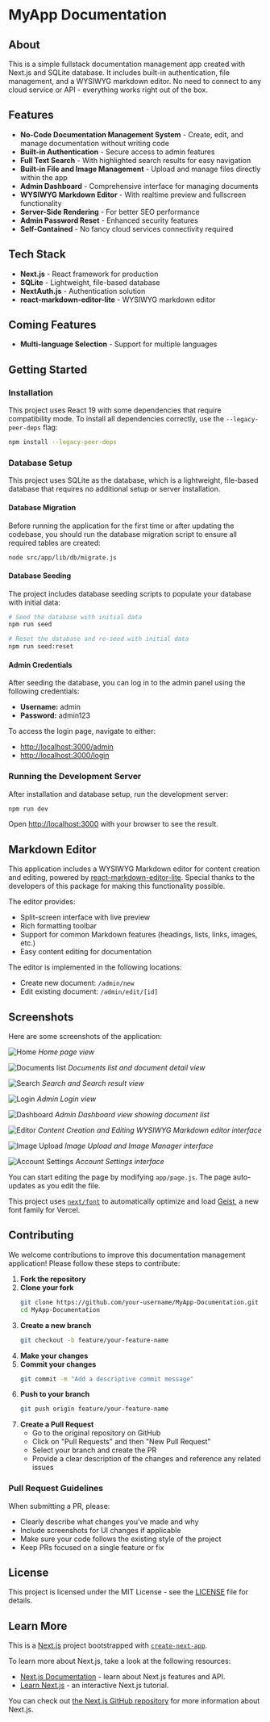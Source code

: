 # MyApp Documentation

## About

This is a simple fullstack documentation management app created with Next.js and SQLite database. It includes built-in authentication, file management, and a WYSIWYG markdown editor. No need to connect to any cloud service or API - everything works right out of the box.

## Features

- **No-Code Documentation Management System** - Create, edit, and manage documentation without writing code
- **Built-in Authentication** - Secure access to admin features
- **Full Text Search** - With highlighted search results for easy navigation
- **Built-in File and Image Management** - Upload and manage files directly within the app
- **Admin Dashboard** - Comprehensive interface for managing documents
- **WYSIWYG Markdown Editor** - With realtime preview and fullscreen functionality
- **Server-Side Rendering** - For better SEO performance
- **Admin Password Reset** - Enhanced security features
- **Self-Contained** - No fancy cloud services connectivity required

## Tech Stack

- **Next.js** - React framework for production
- **SQLite** - Lightweight, file-based database
- **NextAuth.js** - Authentication solution
- **react-markdown-editor-lite** - WYSIWYG markdown editor

## Coming Features

- **Multi-language Selection** - Support for multiple languages


## Getting Started

### Installation

This project uses React 19 with some dependencies that require compatibility mode. To install all dependencies correctly, use the `--legacy-peer-deps` flag:

```bash
npm install --legacy-peer-deps
```

### Database Setup

This project uses SQLite as the database, which is a lightweight, file-based database that requires no additional setup or server installation.

#### Database Migration

Before running the application for the first time or after updating the codebase, you should run the database migration script to ensure all required tables are created:

```bash
node src/app/lib/db/migrate.js
```

#### Database Seeding

The project includes database seeding scripts to populate your database with initial data:

```bash
# Seed the database with initial data
npm run seed

# Reset the database and re-seed with initial data
npm run seed:reset
```

#### Admin Credentials

After seeding the database, you can log in to the admin panel using the following credentials:

- **Username:** admin
- **Password:** admin123

To access the login page, navigate to either:
- [http://localhost:3000/admin](http://localhost:3000/admin)
- [http://localhost:3000/login](http://localhost:3000/login)

### Running the Development Server

After installation and database setup, run the development server:

```bash
npm run dev
```

Open [http://localhost:3000](http://localhost:3000) with your browser to see the result.

## Markdown Editor

This application includes a WYSIWYG Markdown editor for content creation and editing, powered by [react-markdown-editor-lite](https://github.com/HarryChen0506/react-markdown-editor-lite/). Special thanks to the developers of this package for making this functionality possible.

The editor provides:

- Split-screen interface with live preview
- Rich formatting toolbar
- Support for common Markdown features (headings, lists, links, images, etc.)
- Easy content editing for documentation

The editor is implemented in the following locations:
- Create new document: `/admin/new`
- Edit existing document: `/admin/edit/[id]`

## Screenshots

Here are some screenshots of the application:

![Home](/docs/images/home.jpg)
*Home page view*

![Documents list](/docs/images/docs.jpg)
*Documents list and document detail view*

![Search](/docs/images/search.jpg)
*Search and Search result view*

![Login](/docs/images/login.jpg)
*Admin Login view*

![Dashboard](/docs/images/dashboard.jpg)
*Admin Dashboard view showing document list*

![Editor](/docs/images/editor.jpg)
*Content Creation and Editing WYSIWYG Markdown editor interface*

![Image Upload](/docs/images/image-manager.jpg)
*Image Upload and Image Manager interface*

![Account Settings](/docs/images/account-settings.jpg)
*Account Settings interface*


You can start editing the page by modifying `app/page.js`. The page auto-updates as you edit the file.

This project uses [`next/font`](https://nextjs.org/docs/app/building-your-application/optimizing/fonts) to automatically optimize and load [Geist](https://vercel.com/font), a new font family for Vercel.

## Contributing

We welcome contributions to improve this documentation management application! Please follow these steps to contribute:

1. **Fork the repository**
2. **Clone your fork**
   ```bash
   git clone https://github.com/your-username/MyApp-Documentation.git
   cd MyApp-Documentation
   ```
3. **Create a new branch**
   ```bash
   git checkout -b feature/your-feature-name
   ```
4. **Make your changes**
5. **Commit your changes**
   ```bash
   git commit -m "Add a descriptive commit message"
   ```
6. **Push to your branch**
   ```bash
   git push origin feature/your-feature-name
   ```
7. **Create a Pull Request**
   - Go to the original repository on GitHub
   - Click on "Pull Requests" and then "New Pull Request"
   - Select your branch and create the PR
   - Provide a clear description of the changes and reference any related issues

### Pull Request Guidelines

When submitting a PR, please:
- Clearly describe what changes you've made and why
- Include screenshots for UI changes if applicable
- Make sure your code follows the existing style of the project
- Keep PRs focused on a single feature or fix

## License

This project is licensed under the MIT License - see the [LICENSE](LICENSE) file for details.

## Learn More

This is a [Next.js](https://nextjs.org) project bootstrapped with [`create-next-app`](https://nextjs.org/docs/app/api-reference/cli/create-next-app).

To learn more about Next.js, take a look at the following resources:

- [Next.js Documentation](https://nextjs.org/docs) - learn about Next.js features and API.
- [Learn Next.js](https://nextjs.org/learn) - an interactive Next.js tutorial.

You can check out [the Next.js GitHub repository](https://github.com/vercel/next.js) for more information about Next.js.
